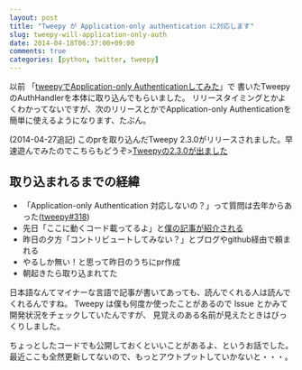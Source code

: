 ```yaml
---
layout: post
title: "Tweepy が Application-only authentication に対応します"
slug: tweepy-will-application-only-auth
date: 2014-04-18T06:37:00+09:00
comments: true
categories: [python, twitter, tweepy]
---
```


以前 「[tweepyでApplication-only Authenticationしてみた](http://shogo82148.github.io/blog/2013/05/09/application-only-authentication-with-tweepy/)」で
書いたTweepyのAuthHandlerを本体に取り込んでもらいました。
リリースタイミングとかよくわかってないですが、次のリリースとかでApplication-only Authenticationを簡単に使えるようになります、たぶん。

(2014-04-27追記)
このprを取り込んだTweepy 2.3.0がリリースされました。早速遊んでみたのでこちらもどうぞ>[Tweepyの2.3.0が出ました](http://shogo82148.github.io/blog/2014/04/27/tweepy-2-dot-3-0-released/)

<!-- More -->

## 取り込まれるまでの経緯

- 「Application-only Authentication 対応しないの？」って質問は去年からあった([tweepy#318](https://github.com/tweepy/tweepy/issues/318))
- 先日「ここに動くコード載ってるよ」と[僕の記事が紹介される](https://github.com/tweepy/tweepy/issues/318#issuecomment-40291735)
- 昨日の夕方「コントリビュートしてみない？」とブログやgithub経由で頼まれる
- やるしか無い！と思って昨日のうちにpr作成
- 朝起きたら取り込まれてた

日本語なんてマイナーな言語で記事が書いてあっても、読んでくれる人は読んでくれるんですね。
Tweepy は僕も何度か使ったことがあるので Issue とかみて開発状況をチェックしていたんですが、
見覚えのある名前が見えたときはびっくりしました。

ちょっとしたコードでも公開しておくといいことがあるよ、というお話でした。
最近ここも全然更新してないので、もっとアウトプットしていかないと・・・。
